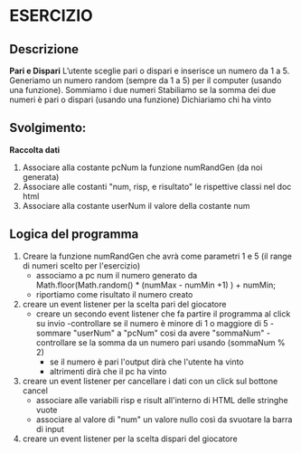 # ESERCIZIO

## Descrizione
**Pari e Dispari**
L’utente sceglie pari o dispari e inserisce un numero da 1 a 5.
Generiamo un numero random (sempre da 1 a 5) per il computer (usando una funzione).
Sommiamo i due numeri
Stabiliamo se la somma dei due numeri è pari o dispari (usando una funzione)
Dichiariamo chi ha vinto

## Svolgimento:

**Raccolta dati**
1. Associare alla costante pcNum la funzione numRandGen (da noi generata)
2. Associare alle costanti "num, risp, e risultato" le rispettive classi nel doc html
3. Associare alla costante userNum il valore della costante num

## Logica del programma
1. Creare la funzione numRandGen che avrà come parametri 1 e 5 (il range di numeri scelto per l'esercizio) 
    - associamo a pc num il numero generato da Math.floor(Math.random() * (numMax - numMin +1) ) + numMin;
    - riportiamo come risultato il numero creato
2. creare un event listener per la scelta pari del giocatore 
    - creare un secondo event listener che fa partire il programma al click su invio
    -controllare se il numero è minore di 1 o maggiore di 5
    -sommare "userNum" a "pcNum" cosi da avere "sommaNum"
    -controllare se la somma da un numero pari usando (sommaNum % 2)
        - se il numero è pari l'output dirà che l'utente ha vinto
        - altrimenti dirà che il pc ha vinto
3. creare un event listener per cancellare i dati con un click sul bottone cancel
    - associare alle variabili risp e risult all'interno di HTML delle stringhe vuote
    - associare al valore di "num" un valore nullo così da svuotare la barra di input
4. creare un event listener per la scelta dispari del giocatore
    